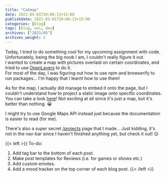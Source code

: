 ```yaml
---
title: "Catmap"
date: 2021-05-01T20:06:13+15:00
publishdate: 2021-05-01T20:06:13+15:00
categories: [blog]
tags: [blog, uni, dev]
archives: ["2021/05"]
archives_weight: 2
---
```


Today, I tried to do something cool for my upcoming assignment with code.  
Unfortunately, being the big noob I am, I couldn't really figure it out.  
I wanted to create a map with pictures overlaid on certain coordinates, and tried to use [OpenLayers](https://openlayers.org/) to do it.  
For most of the day, I was figuring out how to use npm and browserify to run packages...  I'm happy that I learnt how to use them!  

As for the map, I actually did manage to embed it onto the page, but I couldn't understand how to project a static image onto specific coordinates.  
You can take a look [here](/projects/catmap/)! 
Not exciting at all since it's just a map, but it's better than nothing. :sob:  

I might try to use Google Maps API instead just because the documentation is easier to read (for me).
<!--more-->

There's also a super secret [/projects](/projects/) page that I made... Just kidding, it's not in the nav-bar since I haven't finished anything yet, but check it out! :wink:

{{< left >}}
To-do: <br>
1. Add tag bar to the bottom of each post. <br>
2. Make post templates for Reviews (i.e. for games or shows etc.) <br>
3. Add custom emotes. <br>
4. Add a mood tracker on the top corner of each blog post.
{{< /left >}}
